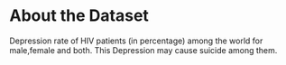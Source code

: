 
# About the Dataset

Depression rate of HIV patients (in percentage) among the world
for male,female and both. This Depression may cause suicide among them.





